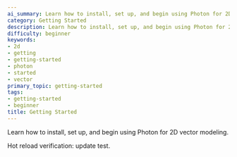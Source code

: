 ```yaml
---
ai_summary: Learn how to install, set up, and begin using Photon for 2D vector modeling.
category: Getting Started
description: Learn how to install, set up, and begin using Photon for 2D vector modeling.
difficulty: beginner
keywords:
- 2d
- getting
- getting-started
- photon
- started
- vector
primary_topic: getting-started
tags:
- getting-started
- beginner
title: Getting Started
---
```

Learn how to install, set up, and begin using Photon for 2D vector modeling.

Hot reload verification: update test.
